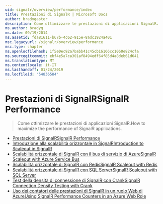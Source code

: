 ```yaml
---
uid: signalr/overview/performance/index
title: Prestazioni di SignalR | Microsoft Docs
author: bradygaster
description: Come ottimizzare le prestazioni di applicazioni SignalR.
ms.author: bradyg
ms.date: 09/19/2014
ms.assetid: fda81611-b67b-4c62-915e-8adc1924a401
msc.legacyurl: /signalr/overview/performance
msc.type: chapter
ms.openlocfilehash: 1f5e0ec92a7babb41c45cb16166cc1060e824cfa
ms.sourcegitcommit: ebf4e5a7ca301af8494edf64f85d4a8deb61d641
ms.translationtype: MT
ms.contentlocale: it-IT
ms.lasthandoff: 01/24/2019
ms.locfileid: "54836584"
---
```

<a name="signalr-performance"></a><span data-ttu-id="d5abd-103">Prestazioni di SignalR</span><span class="sxs-lookup"><span data-stu-id="d5abd-103">SignalR Performance</span></span>
====================
> <span data-ttu-id="d5abd-104">Come ottimizzare le prestazioni di applicazioni SignalR.</span><span class="sxs-lookup"><span data-stu-id="d5abd-104">How to maximize the performance of SignalR applications.</span></span>


- [<span data-ttu-id="d5abd-105">Prestazioni di SignalR</span><span class="sxs-lookup"><span data-stu-id="d5abd-105">SignalR Performance</span></span>](signalr-performance.md)
- [<span data-ttu-id="d5abd-106">Introduzione alla scalabilità orizzontale in SignalR</span><span class="sxs-lookup"><span data-stu-id="d5abd-106">Introduction to Scaleout in SignalR</span></span>](scaleout-in-signalr.md)
- [<span data-ttu-id="d5abd-107">Scalabilità orizzontale di SignalR con il bus di servizio di Azure</span><span class="sxs-lookup"><span data-stu-id="d5abd-107">SignalR Scaleout with Azure Service Bus</span></span>](scaleout-with-windows-azure-service-bus.md)
- [<span data-ttu-id="d5abd-108">Scalabilità orizzontale di SignalR con Redis</span><span class="sxs-lookup"><span data-stu-id="d5abd-108">SignalR Scaleout with Redis</span></span>](scaleout-with-redis.md)
- [<span data-ttu-id="d5abd-109">Scalabilità orizzontale di SignalR con SQL Server</span><span class="sxs-lookup"><span data-stu-id="d5abd-109">SignalR Scaleout with SQL Server</span></span>](scaleout-with-sql-server.md)
- [<span data-ttu-id="d5abd-110">Test della densità di connessione di SignalR con Crank</span><span class="sxs-lookup"><span data-stu-id="d5abd-110">SignalR Connection Density Testing with Crank</span></span>](signalr-connection-density-testing-with-crank.md)
- [<span data-ttu-id="d5abd-111">Uso dei contatori delle prestazioni di SignalR in un ruolo Web di Azure</span><span class="sxs-lookup"><span data-stu-id="d5abd-111">Using SignalR Performance Counters in an Azure Web Role</span></span>](using-signalr-performance-counters-in-an-azure-web-role.md)
